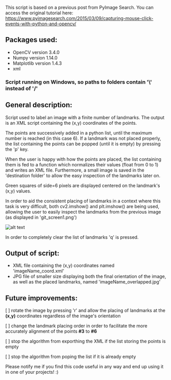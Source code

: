This script is based on a previous post from PyImage Search. You can access the original tutorial here: https://www.pyimagesearch.com/2015/03/09/capturing-mouse-click-events-with-python-and-opencv/

## Packages used:
- OpenCV version 3.4.0
- Numpy version 1.14.0
- Matplotlib version 1.4.3
- xml

### Script running on Windows, so paths to folders contain '\\' instead of '/' ###

## General description:

Script used to label an image with a finite number of landmarks. The output is an XML script containing the (x,y) coordinates of the points.

The points are successively added in a python list, until the maximum number is reached (in this case 6).
If a landmark was not placed properly, the list containing the points can be popped (until it is empty) by pressing the 'p' key.

When the user is happy with how the points are placed, the list containing them is fed to a function which normalizes their values (float from 0 to 1) and writes an XML file. Furthermore, a small image is saved in the 'destination folder' to allow the easy inspection of the landmarks later on. 

Green squares of side=6 pixels are displayed centered on the landmark's (x,y) values.

In order to aid the consistent placing of landmarks in a context where this task is very difficult, both cv2.imshow() and plt.imshow() are being used, allowing the user to easily inspect the landmarks from the previous image (as displayed in 'git_screen1.png')

![alt text](https://github.com/AdrianUng/place_labels/blob/master/git_screen1.png)

In order to completely clear the list of landmarks 'q' is pressed.

## Output of script:
- XML file containing the (x,y) coordinates named 'imageName_coord.xml'
- JPG file of smaller size displaying both the final orientation of the image, as well as the placed landmarks, named 'imageName_overlapped.jpg'

## Future improvements:

[ ] rotate the image by pressing 'r' and allow the placing of landmarks at the **(x,y)** coordinates regardless of the image's orientation

[ ] change the landmark placing order in order to facilitate the more accurately alignment of the points **#3** to **#6**

[ ] stop the algorithm from exporthing the XML if the list storing the points is empty

[ ] stop the algorithm from poping the list if it is already empty





Please notify me if you find this code useful in any way and end up using it in one of your projects! :)
